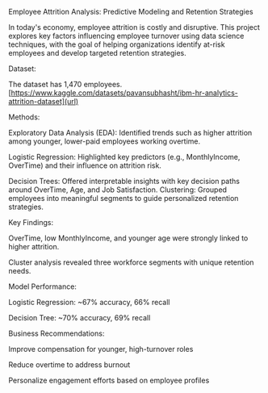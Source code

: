 Employee Attrition Analysis: Predictive Modeling and Retention Strategies

In today's economy, employee attrition is costly and disruptive. This project explores key factors influencing employee turnover using data science techniques, with the goal of helping organizations identify at-risk employees and develop targeted retention strategies.

Dataset: 

The dataset has 1,470 employees.
[https://www.kaggle.com/datasets/pavansubhasht/ibm-hr-analytics-attrition-dataset](url)

Methods:

Exploratory Data Analysis (EDA): Identified trends such as higher attrition among younger, lower-paid employees working overtime.

Logistic Regression: Highlighted key predictors (e.g., MonthlyIncome, OverTime) and their influence on attrition risk.

Decision Trees: Offered interpretable insights with key decision paths around OverTime, Age, and Job Satisfaction.
Clustering: Grouped employees into meaningful segments to guide personalized retention strategies.

Key Findings:

OverTime, low MonthlyIncome, and younger age were strongly linked to higher attrition.

Cluster analysis revealed three workforce segments with unique retention needs.

Model Performance:

Logistic Regression: ~67% accuracy, 66% recall

Decision Tree: ~70% accuracy, 69% recall

Business Recommendations:

Improve compensation for younger, high-turnover roles

Reduce overtime to address burnout

Personalize engagement efforts based on employee profiles
